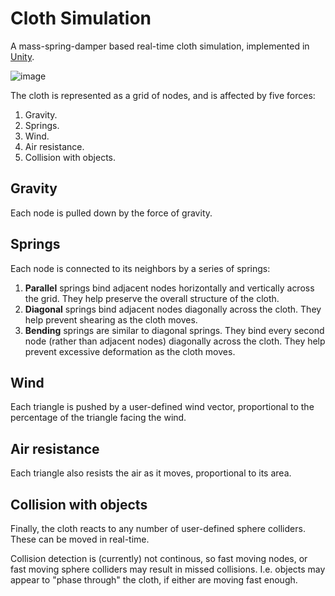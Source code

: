 # Cloth Simulation

A mass-spring-damper based real-time cloth simulation, implemented in [Unity](https://unity3d.com/).

![image](https://imgur.com/cs4wZme.gif)

The cloth is represented as a grid of nodes, and is affected by five forces:

1. Gravity.
2. Springs.
3. Wind.
4. Air resistance.
5. Collision with objects.

## Gravity

Each node is pulled down by the force of gravity.

## Springs

Each node is connected to its neighbors by a series of springs:

1. **Parallel** springs bind adjacent nodes horizontally and vertically across the grid. They help preserve the overall structure of the cloth.
2. **Diagonal** springs bind adjacent nodes diagonally across the cloth. They help prevent shearing as the cloth moves.
3. **Bending** springs are similar to diagonal springs. They bind every second node (rather than adjacent nodes) diagonally across the cloth. They help prevent excessive deformation as the cloth moves.

## Wind

Each triangle is pushed by a user-defined wind vector, proportional to the percentage of the triangle facing the wind.

## Air resistance

Each triangle also resists the air as it moves, proportional to its area.

## Collision with objects

Finally, the cloth reacts to any number of user-defined sphere colliders. These can be moved in real-time.

Collision detection is (currently) not continous, so fast moving nodes, or fast moving sphere colliders may result in missed collisions. I.e. objects may appear to "phase through" the cloth, if either are moving fast enough.